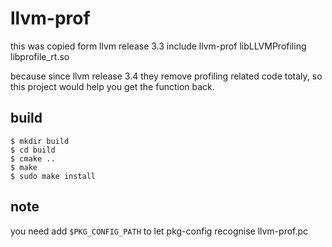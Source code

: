 llvm-prof
===========

this was copied form llvm release 3.3 include llvm-prof libLLVMProfiling
libprofile\_rt.so 

because since llvm release 3.4 they remove profiling related code totaly, so
this project would help you get the function back.

build
------

	$ mkdir build
	$ cd build
	$ cmake ..
	$ make 
	$ sudo make install

note
-----

you need add `$PKG_CONFIG_PATH` to let pkg-config recognise llvm-prof.pc

